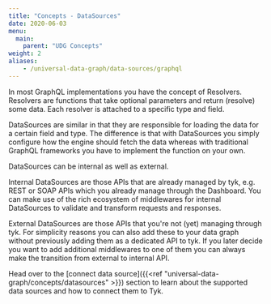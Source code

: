 ```yaml
---
title: "Concepts - DataSources"
date: 2020-06-03
menu:
  main:
    parent: "UDG Concepts"
weight: 2
aliases:
    - /universal-data-graph/data-sources/graphql
---
```


In most GraphQL implementations you have the concept of Resolvers.
Resolvers are functions that take optional parameters and return (resolve) some data.
Each resolver is attached to a specific type and field.

DataSources are similar in that they are responsible for loading the data for a certain field and type.
The difference is that with DataSources you simply configure how the engine should fetch the data whereas with traditional GraphQL frameworks you have to implement the function on your own.

DataSources can be internal as well as external.

Internal DataSources are those APIs that are already managed by tyk, e.g. REST or SOAP APIs which you already manage through the Dashboard.
You can make use of the rich ecosystem of middlewares for internal DataSources to validate and transform requests and responses.

External DataSources are those APIs that you're not (yet) managing through tyk.
For simplicity reasons you can also add these to your data graph without previously adding them as a dedicated API to tyk.
If you later decide you want to add additional middlewares to one of them you can always make the transition from external to internal API.

Head over to the [connect data source]({{<ref "universal-data-graph/concepts/datasources" >}}) section to learn about the supported data sources and how to connect them to Tyk.